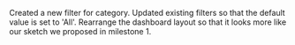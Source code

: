 Created a new filter for category.
Updated existing filters so that the default value is set to 'All'.
Rearrange the dashboard layout so that it looks more like our sketch we proposed in milestone 1.
